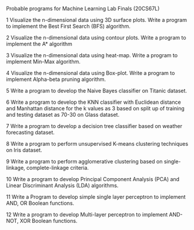 Probable programs for Machine Learning Lab Finals (20CS67L)

1 Visualize the n-dimensional data using 3D surface plots. Write a program to implement the Best First Search (BFS) algorithm.

2 Visualize the n-dimensional data using contour plots. Write a program to implement the A* algorithm

3 Visualize the n-dimensional data using heat-map. Write a program to implement Min-Max algorithm.

4 Visualize the n-dimensional data using Box-plot. Write a program to implement Alpha-beta pruning algorithm.

5 Write a program to develop the Naive Bayes classifier on Titanic dataset.

6 Write a program to develop the KNN classifier with Euclidean distance and Manhattan distance for the k values as 3 based on split up of training and testing dataset as 70-30 on Glass dataset.

7 Write a program to develop a decision tree classifier based on weather forecasting dataset.

8 Write a program to perform unsupervised K-means clustering techniques on Iris dataset.

9 Write a program to perform agglomerative clustering based on single-linkage, complete-linkage criteria.

10 Write a program to develop Principal Component Analysis (PCA) and Linear Discriminant Analysis (LDA) algorithms.

11 Write a Program to develop simple single layer perceptron to implement AND, OR Boolean functions.

12 Write a program to develop Multi-layer perceptron to implement AND-NOT, XOR Boolean functions.

